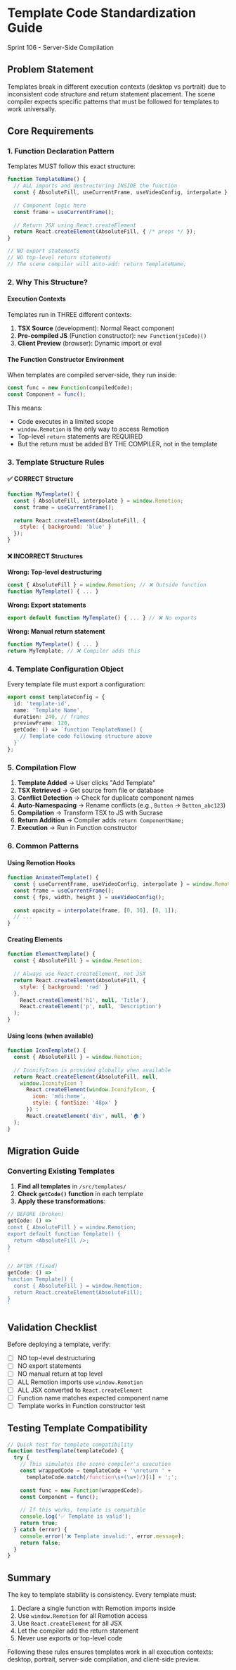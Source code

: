 # Template Code Standardization Guide
Sprint 106 - Server-Side Compilation

## Problem Statement
Templates break in different execution contexts (desktop vs portrait) due to inconsistent code structure and return statement placement. The scene compiler expects specific patterns that must be followed for templates to work universally.

## Core Requirements

### 1. Function Declaration Pattern
Templates MUST follow this exact structure:

```javascript
function TemplateName() {
  // ALL imports and destructuring INSIDE the function
  const { AbsoluteFill, useCurrentFrame, useVideoConfig, interpolate } = window.Remotion;
  
  // Component logic here
  const frame = useCurrentFrame();
  
  // Return JSX using React.createElement
  return React.createElement(AbsoluteFill, { /* props */ });
}

// NO export statements
// NO top-level return statements
// The scene compiler will auto-add: return TemplateName;
```

### 2. Why This Structure?

#### Execution Contexts
Templates run in THREE different contexts:

1. **TSX Source** (development): Normal React component
2. **Pre-compiled JS** (Function constructor): `new Function(jsCode)()`
3. **Client Preview** (browser): Dynamic import or eval

#### The Function Constructor Environment
When templates are compiled server-side, they run inside:
```javascript
const func = new Function(compiledCode);
const Component = func();
```

This means:
- Code executes in a limited scope
- `window.Remotion` is the only way to access Remotion
- Top-level `return` statements are REQUIRED
- But the return must be added BY THE COMPILER, not in the template

### 3. Template Structure Rules

#### ✅ CORRECT Structure
```javascript
function MyTemplate() {
  const { AbsoluteFill, interpolate } = window.Remotion;
  const frame = useCurrentFrame();
  
  return React.createElement(AbsoluteFill, {
    style: { background: 'blue' }
  });
}
```

#### ❌ INCORRECT Structures

**Wrong: Top-level destructuring**
```javascript
const { AbsoluteFill } = window.Remotion; // ❌ Outside function
function MyTemplate() { ... }
```

**Wrong: Export statements**
```javascript
export default function MyTemplate() { ... } // ❌ No exports
```

**Wrong: Manual return statement**
```javascript
function MyTemplate() { ... }
return MyTemplate; // ❌ Compiler adds this
```

### 4. Template Configuration Object

Every template file must export a configuration:

```typescript
export const templateConfig = {
  id: 'template-id',
  name: 'Template Name',
  duration: 240, // frames
  previewFrame: 120,
  getCode: () => `function TemplateName() {
    // Template code following structure above
  }`
};
```

### 5. Compilation Flow

1. **Template Added** → User clicks "Add Template"
2. **TSX Retrieved** → Get source from file or database
3. **Conflict Detection** → Check for duplicate component names
4. **Auto-Namespacing** → Rename conflicts (e.g., `Button` → `Button_abc123`)
5. **Compilation** → Transform TSX to JS with Sucrase
6. **Return Addition** → Compiler adds `return ComponentName;`
7. **Execution** → Run in Function constructor

### 6. Common Patterns

#### Using Remotion Hooks
```javascript
function AnimatedTemplate() {
  const { useCurrentFrame, useVideoConfig, interpolate } = window.Remotion;
  const frame = useCurrentFrame();
  const { fps, width, height } = useVideoConfig();
  
  const opacity = interpolate(frame, [0, 30], [0, 1]);
  // ...
}
```

#### Creating Elements
```javascript
function ElementTemplate() {
  const { AbsoluteFill } = window.Remotion;
  
  // Always use React.createElement, not JSX
  return React.createElement(AbsoluteFill, {
    style: { background: 'red' }
  }, 
    React.createElement('h1', null, 'Title'),
    React.createElement('p', null, 'Description')
  );
}
```

#### Using Icons (when available)
```javascript
function IconTemplate() {
  const { AbsoluteFill } = window.Remotion;
  
  // IconifyIcon is provided globally when available
  return React.createElement(AbsoluteFill, null,
    window.IconifyIcon ? 
      React.createElement(window.IconifyIcon, { 
        icon: 'mdi:home',
        style: { fontSize: '48px' }
      }) : 
      React.createElement('div', null, '🏠')
  );
}
```

## Migration Guide

### Converting Existing Templates

1. **Find all templates** in `/src/templates/`
2. **Check `getCode()` function** in each template
3. **Apply these transformations**:

```javascript
// BEFORE (broken)
getCode: () => `
const { AbsoluteFill } = window.Remotion;
export default function Template() {
  return <AbsoluteFill />;
}
`

// AFTER (fixed)
getCode: () => `
function Template() {
  const { AbsoluteFill } = window.Remotion;
  return React.createElement(AbsoluteFill);
}
`
```

## Validation Checklist

Before deploying a template, verify:

- [ ] NO top-level destructuring
- [ ] NO export statements
- [ ] NO manual return at top level
- [ ] ALL Remotion imports use `window.Remotion`
- [ ] ALL JSX converted to `React.createElement`
- [ ] Function name matches expected component name
- [ ] Template works in Function constructor test

## Testing Template Compatibility

```javascript
// Quick test for template compatibility
function testTemplate(templateCode) {
  try {
    // This simulates the scene compiler's execution
    const wrappedCode = templateCode + '\nreturn ' + 
      templateCode.match(/function\s+(\w+)/)[1] + ';';
    
    const func = new Function(wrappedCode);
    const Component = func();
    
    // If this works, template is compatible
    console.log('✅ Template is valid');
    return true;
  } catch (error) {
    console.error('❌ Template invalid:', error.message);
    return false;
  }
}
```

## Summary

The key to template stability is consistency. Every template must:
1. Declare a single function with Remotion imports inside
2. Use `window.Remotion` for all Remotion access
3. Use `React.createElement` for all JSX
4. Let the compiler add the return statement
5. Never use exports or top-level code

Following these rules ensures templates work in all execution contexts: desktop, portrait, server-side compilation, and client-side preview.